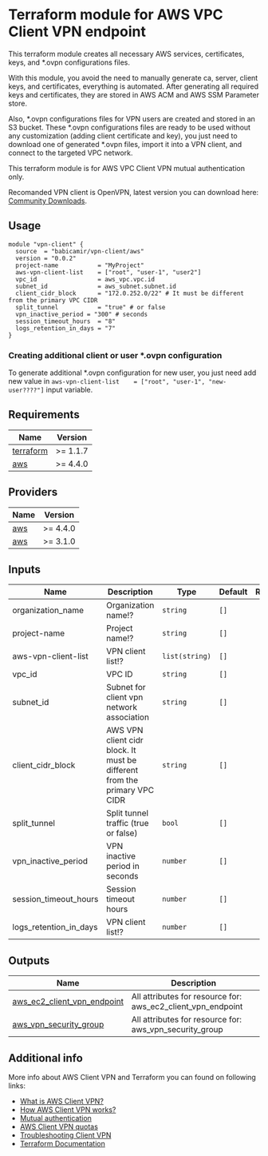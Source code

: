 # Terraform module for AWS VPC Client VPN endpoint
This terraform module creates all necessary AWS services, certificates, keys, and *.ovpn configurations files.

With this module, you avoid the need to manually generate ca, server, client keys, and certificates, everything is automated. After generating all required keys and certificates, they are stored in AWS ACM and AWS SSM Parameter store.

Also, *.ovpn configurations files for VPN users are created and stored in an S3 bucket. These *.ovpn configurations files are ready to be used without any customization (adding client certificate and key), you just need to download one of generated *.ovpn files, import it into a VPN client, and connect to the targeted VPC network.

This terraform module is for AWS VPC Client VPN mutual authentication only.

Recomanded VPN client is OpenVPN, latest version you can download here: [Community Downloads](https://openvpn.net/community-downloads/).


## Usage

```hcl
module "vpn-client" {
  source  = "babicamir/vpn-client/aws"
  version = "0.0.2"
  project-name           = "MyProject"
  aws-vpn-client-list    = ["root", "user-1", "user2"]
  vpc_id                 = aws_vpc.vpc.id
  subnet_id              = aws_subnet.subnet.id
  client_cidr_block      = "172.0.252.0/22" # It must be different from the primary VPC CIDR
  split_tunnel           = "true" # or false
  vpn_inactive_period = "300" # seconds
  session_timeout_hours  = "8"
  logs_retention_in_days = "7"
}
```
### Creating additional client or user *.ovpn configuration  

To generate additional *.ovpn configuration for new user, you just need add new value in `aws-vpn-client-list    = ["root", "user-1", "new-user????"]` input variable.



## Requirements

| Name | Version |
|------|---------|
| <a name="requirement_terraform"></a> [terraform](#requirement\_terraform) | >= 1.1.7 |
| <a name="requirement_aws"></a> [aws](#requirement\_aws) | >= 4.4.0 |


## Providers

| Name | Version |
|------|---------|
| <a name="provider_aws"></a> [aws](#provider\_aws) | >= 4.4.0 |
| <a name="provider_tls"></a> [aws](#provider\_tls) | >= 3.1.0 |


## Inputs
| Name | Description | Type | Default | Required |
|------|-------------|------|---------|:--------:|
| organization_name | Organization name!? | `string` | `[]` | yes |
| project-name | Project name!? | `string` | `[]` | yes |
| aws-vpn-client-list | VPN client list!? | `list(string)` | `[]` | yes |
| vpc_id | VPC ID | `string` | `[]` | yes |
| subnet_id | Subnet for client vpn network association | `string` | `[]` | yes |
| client_cidr_block | AWS VPN client cidr block. It must be different from the primary VPC CIDR | `string` | `[]` | yes |
| split_tunnel | Split tunnel traffic (true or false) | `bool` | `[]` | yes |
| vpn_inactive_period | VPN inactive period in seconds | `number` | `[]` | yes |
| session_timeout_hours | Session timeout hours | `number` | `[]` | yes |
| logs_retention_in_days | VPN client list!? | `number` | `[]` | yes |


## Outputs
| Name | Description |
|------|-------------|
| <a name="aws_ec2_client_vpn_endpoint"></a> [aws_ec2_client_vpn_endpoint](#output\_aws_ec2_client_vpn_endpoint) | All attributes for resource for: aws_ec2_client_vpn_endpoint |
| <a name="aws_vpn_security_group"></a> [aws_vpn_security_group](#output\_aws_vpn_security_group) | All attributes for resource for: aws_vpn_security_group |
 
## Additional info
More info about AWS Client VPN and Terraform you can found on following links:
- [What is AWS Client VPN?](https://docs.aws.amazon.com/vpn/latest/clientvpn-admin/what-is.html)
- [How AWS Client VPN works?](https://docs.aws.amazon.com/vpn/latest/clientvpn-admin/how-it-works.html)
- [Mutual authentication](https://docs.aws.amazon.com/vpn/latest/clientvpn-admin/client-authentication.html#mutual)
- [AWS Client VPN quotas](https://docs.aws.amazon.com/vpn/latest/clientvpn-admin/limits.html)
- [Troubleshooting Client VPN](https://docs.aws.amazon.com/vpn/latest/clientvpn-admin/troubleshooting.html)
- [Terraform Documentation](https://www.terraform.io/docs)


